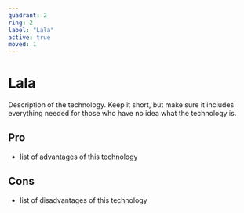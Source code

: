 ```yaml
---
quadrant: 2
ring: 2
label: "Lala"
active: true
moved: 1
---
```

# Lala

Description of the technology. Keep it short, but make sure it includes everything needed for those who have no idea what the technology is.

## Pro
* list of advantages of this technology

## Cons
* list of disadvantages of this technology
